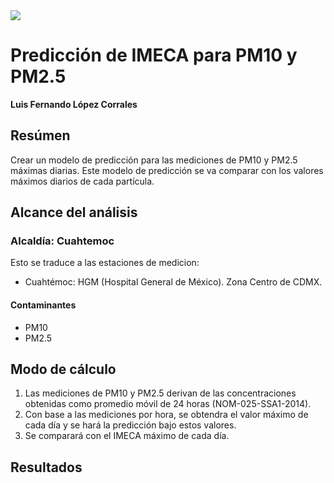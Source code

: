 <img src="https://github.com/luisferlc/datamex1019/edit/final-project/air-quality-cdmx/ironhack.png">

# Predicción de IMECA para PM10 y PM2.5

**Luis Fernando López Corrales**

## Resúmen
Crear un modelo de predicción para las mediciones de PM10 y PM2.5 máximas diarias. Este modelo de predicción se va comparar con los valores máximos diarios de cada partícula.
## Alcance del análisis

### Alcaldía: Cuahtemoc
Esto se traduce a las estaciones de medicion:
- Cuahtémoc: HGM (Hospital General de México). Zona Centro de CDMX.
#### Contaminantes
* PM10
* PM2.5

## Modo de cálculo
1. Las mediciones de PM10 y PM2.5 derivan de las concentraciones obtenidas como promedio móvil de 24 horas (NOM-025-SSA1-2014).
2. Con base a las mediciones por hora, se obtendra el valor máximo de cada día y se hará la predicción bajo estos valores.
3. Se comparará con el IMECA máximo de cada día.

## Resultados
